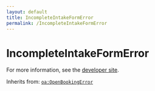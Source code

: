 ```yaml
---
layout: default
title: IncompleteIntakeFormError
permalink: /IncompleteIntakeFormError
---
```


# IncompleteIntakeFormError


For more information, see the [developer site](https://developer.openactive.io/data-model/types/incompleteintakeformerror).

Inherits from: [`oa:OpenBookingError`](https://openactive.io/OpenBookingError)
